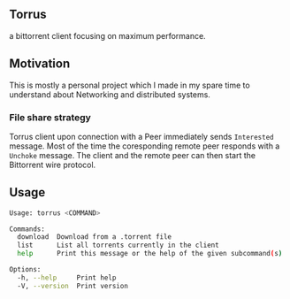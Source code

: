 ## Torrus
a bittorrent client focusing on maximum performance.
## Motivation
This is mostly a personal project which I made in my spare time to understand about Networking and distributed systems. 
### File share strategy
Torrus client upon connection with a Peer immediately sends `Interested` message. Most of the time the coresponding remote peer responds with a `Unchoke` message. The client and the remote peer can then start the Bittorrent wire protocol.
## Usage 
```bash 
Usage: torrus <COMMAND>

Commands:
  download  Download from a .torrent file
  list      List all torrents currently in the client
  help      Print this message or the help of the given subcommand(s)

Options:
  -h, --help     Print help
  -V, --version  Print version
```

